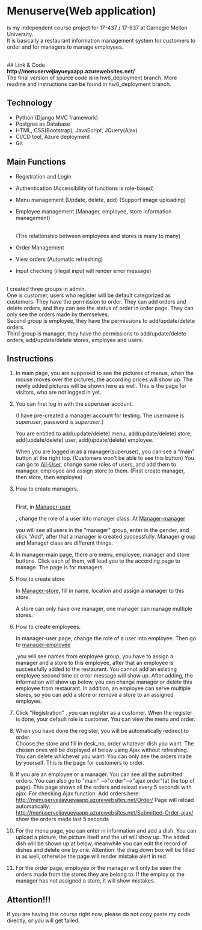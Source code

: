 # Menuserve(Web application) 
is my independent course project for 17-437 / 17-637 at Carnegie Mellon University. 
<br>
It is basically a restaurant information management system for customers to order and for managers to manage employees.

<br>
## Link & Code

<BR>
  <b>http://menuservejiayueyaapp.azurewebsites.net/</b>
<br>
The final version of source code is in hw6_deployment branch. More readme and instructions can be found in hw6_deployment branch.
  <br>

## Technology

- Python (Django MVC framework)
- Postgres as Database
- HTML, CSS(Bootstrap), JavaScript, JQuery(Ajax)
- CI/CD tool, Azure deployment
- Git

## Main Functions
  - Registration and Login

  - Authentication (Accessibility of functions is role-based)

  - Menu management (Update, delete, add) (Support image uploading)

  - Employee management (Manager, employee, store information management)

    <br> (The relationship between employees and stores is many to many)

  - Order Management

  - View orders (Automatic refreshing)

  - Input checking (illegal input will render error message)

  <br>
I created three groups in admin. 
<br>
One is customer, users who register will be default categorized as customers. They have the permission to order. They can add orders and delete orders, and they can see the status of order in order page. They can only see the orders made by themselves. 
<br>
Second group is employee, they have the permissions to add/update/delete orders. 
<br>
Third group is manager, they have the permissions to add/update/delete orders, add/update/delete stores, employee and users.


## Instructions

1. In main page, you are supposed to see the pictures of menus, when the mouse moves over the pictures, the according prices will show up. The newly added pictures will be shown here as well. This is the page for visitors, who are not logged in yet.

2. You can first log in with the superuser account. 

   (I have pre-created a manager account for testing. The username is *superuser*, password is *superuser*.) 

   You are entitled to add(update/delete) menu, add(update/delete) store, add(update/delete) user, add(update/delete) employee.

   When you are logged in as a manager(superuser), you can see a "main" button at the right top. (Customers won't be able to see this button) You can go to [All-User](http://menuservejiayueyaapp.azurewebsites.net/Manager-User/), change some roles of users, and add them to manager, employee and assign store to them. (First create manager, then store, then employee)

3. How to create managers.  

   <br>First, in [Manager-user](http://menuservejiayueyaapp.azurewebsites.net/Manager-User/)

   , change the role of a user into manager class. At [Manager-manager](http://menuservejiayueyaapp.azurewebsites.net/Manager-Manager/ )

    you will see all users in the "manager" group, enter in the gender, and click "Add", after that a manager is created successfully.  Manager group and Manager class are different things.

4. In manager-main page, there are menu, employee, manager and store buttons. Click each of them, will lead you to the according page to manage. The page is for managers.

5. How to create store

   In [Manager-store](http://menuservejiayueyaapp.azurewebsites.net/Manager-Store/ ), fill in name, location and assign a manager to this store.

   A store can only have one manager, one manager can manage multiple stores.

6. How to create employees. <br>

    In manager-user page, change the role of a user into employee. Then go to [manager-employee](http://menuservejiayueyaapp.azurewebsites.net/Manager-Employee/ )

   ,you will see names from employee group, you have to assign a manager and a store to this employee, after that an employee is successfully added to the restaurant. You cannot add an existing employee second time or error message will show up. After adding, the information will show up below, you can change manager or delete this employee from restaurant. In addition, an employee can serve multiple stores, so you can add a store or remove a store to an assigned employee.

7. Click "Registration" , you can register as a customer. When the register is done, your default role is customer. You can view the menu and order.

8. When you have done the register, you will be automatically redirect to order.
  <br>Choose the store and fill in desk_no, order whatever dish you want. The chosen ones will be displayed at below using Ajax without refreshing. You can delete whichever you want. You can only see the orders made by yourself. This is the page for customers to order.

9. If you are an employee or a manager. You can see all the submitted orders. You can also go to "main" -->"order"-->"ajax order"(at the top of page). This page shows all the orders and reload every 5 seconds with ajax.
  For checking Ajax function:
  Add orders here: http://menuservejiayueyaapp.azurewebsites.net/Order/
  Page will reload automatically: http://menuservejiayueyaapp.azurewebsites.net/Submitted-Order-ajax/   show the orders made last 5 seconds

10. For the menu page, you can enter in information and add a dish. You can upload a picture, the picture itself and the url will show up. The added dish will be shown up at below, meanwhile you can edit the record of dishes and delete one by one. Attention: the drag down box will be filled in as well, otherwise the page will render mistake alert in red.

11. For the order page, employee or the manager will only be seen the orders made from the stores they are belong to. If the employ or the manager has not assigned a store, it will show mistakes.

    


## Attention!!!
If you are having this course right now, please do not copy paste my code directly, or you will get failed.